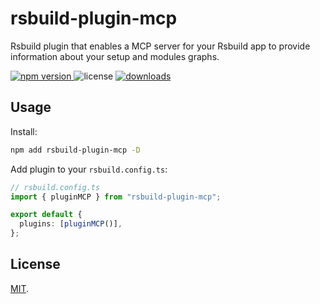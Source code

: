 # rsbuild-plugin-mcp

Rsbuild plugin that enables a MCP server for your Rsbuild app to provide information about your setup and modules graphs.

<p>
  <a href="https://npmjs.com/package/rsbuild-plugin-mcp">
   <img src="https://img.shields.io/npm/v/rsbuild-plugin-mcp?style=flat-square&colorA=564341&colorB=EDED91" alt="npm version" />
  </a>
  <img src="https://img.shields.io/badge/License-MIT-blue.svg?style=flat-square&colorA=564341&colorB=EDED91" alt="license" />
  <a href="https://npmcharts.com/compare/rsbuild-plugin-mcp?minimal=true"><img src="https://img.shields.io/npm/dm/rsbuild-plugin-mcp.svg?style=flat-square&colorA=564341&colorB=EDED91" alt="downloads" /></a>
</p>

## Usage

Install:

```bash
npm add rsbuild-plugin-mcp -D
```

Add plugin to your `rsbuild.config.ts`:

```ts
// rsbuild.config.ts
import { pluginMCP } from "rsbuild-plugin-mcp";

export default {
  plugins: [pluginMCP()],
};
```

## License

[MIT](./LICENSE).
